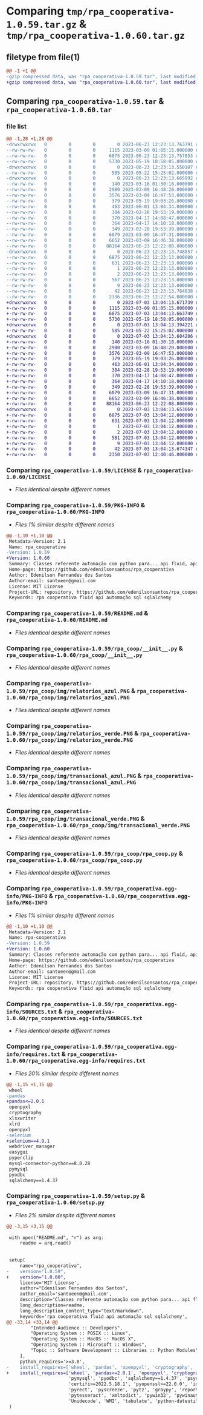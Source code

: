 # Comparing `tmp/rpa_cooperativa-1.0.59.tar.gz` & `tmp/rpa_cooperativa-1.0.60.tar.gz`

## filetype from file(1)

```diff
@@ -1 +1 @@
-gzip compressed data, was "rpa_cooperativa-1.0.59.tar", last modified: Fri Jun 23 12:23:13 2023, max compression
+gzip compressed data, was "rpa_cooperativa-1.0.60.tar", last modified: Mon Jul  3 13:04:13 2023, max compression
```

## Comparing `rpa_cooperativa-1.0.59.tar` & `rpa_cooperativa-1.0.60.tar`

### file list

```diff
@@ -1,28 +1,28 @@
-drwxrwxrwx   0        0        0        0 2023-06-23 12:23:13.763791 rpa_cooperativa-1.0.59/
--rw-rw-rw-   0        0        0     1115 2023-03-09 01:05:15.000000 rpa_cooperativa-1.0.59/LICENSE
--rw-rw-rw-   0        0        0     6875 2023-06-23 12:23:13.757853 rpa_cooperativa-1.0.59/PKG-INFO
--rw-rw-rw-   0        0        0     5730 2023-05-19 18:58:05.000000 rpa_cooperativa-1.0.59/README.md
-drwxrwxrwx   0        0        0        0 2023-06-23 12:23:13.550107 rpa_cooperativa-1.0.59/rpa_coop/
--rw-rw-rw-   0        0        0      585 2023-05-22 15:25:02.000000 rpa_cooperativa-1.0.59/rpa_coop/__init__.py
-drwxrwxrwx   0        0        0        0 2023-06-23 12:23:13.665992 rpa_cooperativa-1.0.59/rpa_coop/img/
--rw-rw-rw-   0        0        0      140 2023-03-16 01:30:18.000000 rpa_cooperativa-1.0.59/rpa_coop/img/hash
--rw-rw-rw-   0        0        0     2980 2023-03-09 16:48:20.000000 rpa_cooperativa-1.0.59/rpa_coop/img/relatorios_azul.PNG
--rw-rw-rw-   0        0        0     3576 2023-03-09 16:47:53.000000 rpa_cooperativa-1.0.59/rpa_coop/img/relatorios_verde.PNG
--rw-rw-rw-   0        0        0      379 2023-05-19 19:03:26.000000 rpa_cooperativa-1.0.59/rpa_coop/img/sacg_branco.PNG
--rw-rw-rw-   0        0        0      463 2023-06-01 13:04:34.000000 rpa_cooperativa-1.0.59/rpa_coop/img/sagc_verde.PNG
--rw-rw-rw-   0        0        0      384 2023-02-28 19:53:19.000000 rpa_cooperativa-1.0.59/rpa_coop/img/siac_amarelo.PNG
--rw-rw-rw-   0        0        0      370 2023-04-17 14:08:47.000000 rpa_cooperativa-1.0.59/rpa_coop/img/siac_branco.PNG
--rw-rw-rw-   0        0        0      364 2023-04-17 14:10:18.000000 rpa_cooperativa-1.0.59/rpa_coop/img/siat_amarelo.PNG
--rw-rw-rw-   0        0        0      349 2023-02-28 19:53:39.000000 rpa_cooperativa-1.0.59/rpa_coop/img/siat_branco.PNG
--rw-rw-rw-   0        0        0     6079 2023-03-09 16:47:31.000000 rpa_cooperativa-1.0.59/rpa_coop/img/transacional_azul.PNG
--rw-rw-rw-   0        0        0     6652 2023-03-09 16:46:38.000000 rpa_cooperativa-1.0.59/rpa_coop/img/transacional_verde.PNG
--rw-rw-rw-   0        0        0    88164 2023-06-23 12:22:08.000000 rpa_cooperativa-1.0.59/rpa_coop/rpa_coop.py
-drwxrwxrwx   0        0        0        0 2023-06-23 12:23:13.748857 rpa_cooperativa-1.0.59/rpa_cooperativa.egg-info/
--rw-rw-rw-   0        0        0     6875 2023-06-23 12:23:13.000000 rpa_cooperativa-1.0.59/rpa_cooperativa.egg-info/PKG-INFO
--rw-rw-rw-   0        0        0      631 2023-06-23 12:23:13.000000 rpa_cooperativa-1.0.59/rpa_cooperativa.egg-info/SOURCES.txt
--rw-rw-rw-   0        0        0        1 2023-06-23 12:23:13.000000 rpa_cooperativa-1.0.59/rpa_cooperativa.egg-info/dependency_links.txt
--rw-rw-rw-   0        0        0        2 2023-06-23 12:23:13.000000 rpa_cooperativa-1.0.59/rpa_cooperativa.egg-info/not-zip-safe
--rw-rw-rw-   0        0        0      567 2023-06-23 12:23:13.000000 rpa_cooperativa-1.0.59/rpa_cooperativa.egg-info/requires.txt
--rw-rw-rw-   0        0        0        9 2023-06-23 12:23:13.000000 rpa_cooperativa-1.0.59/rpa_cooperativa.egg-info/top_level.txt
--rw-rw-rw-   0        0        0       42 2023-06-23 12:23:13.764838 rpa_cooperativa-1.0.59/setup.cfg
--rw-rw-rw-   0        0        0     2336 2023-06-23 12:22:54.000000 rpa_cooperativa-1.0.59/setup.py
+drwxrwxrwx   0        0        0        0 2023-07-03 13:04:13.671739 rpa_cooperativa-1.0.60/
+-rw-rw-rw-   0        0        0     1115 2023-03-09 01:05:15.000000 rpa_cooperativa-1.0.60/LICENSE
+-rw-rw-rw-   0        0        0     6875 2023-07-03 13:04:13.663749 rpa_cooperativa-1.0.60/PKG-INFO
+-rw-rw-rw-   0        0        0     5730 2023-05-19 18:58:05.000000 rpa_cooperativa-1.0.60/README.md
+drwxrwxrwx   0        0        0        0 2023-07-03 13:04:13.394221 rpa_cooperativa-1.0.60/rpa_coop/
+-rw-rw-rw-   0        0        0      585 2023-05-22 15:25:02.000000 rpa_cooperativa-1.0.60/rpa_coop/__init__.py
+drwxrwxrwx   0        0        0        0 2023-07-03 13:04:13.604206 rpa_cooperativa-1.0.60/rpa_coop/img/
+-rw-rw-rw-   0        0        0      140 2023-03-16 01:30:18.000000 rpa_cooperativa-1.0.60/rpa_coop/img/hash
+-rw-rw-rw-   0        0        0     2980 2023-03-09 16:48:20.000000 rpa_cooperativa-1.0.60/rpa_coop/img/relatorios_azul.PNG
+-rw-rw-rw-   0        0        0     3576 2023-03-09 16:47:53.000000 rpa_cooperativa-1.0.60/rpa_coop/img/relatorios_verde.PNG
+-rw-rw-rw-   0        0        0      379 2023-05-19 19:03:26.000000 rpa_cooperativa-1.0.60/rpa_coop/img/sacg_branco.PNG
+-rw-rw-rw-   0        0        0      463 2023-06-01 13:04:34.000000 rpa_cooperativa-1.0.60/rpa_coop/img/sagc_verde.PNG
+-rw-rw-rw-   0        0        0      384 2023-02-28 19:53:19.000000 rpa_cooperativa-1.0.60/rpa_coop/img/siac_amarelo.PNG
+-rw-rw-rw-   0        0        0      370 2023-04-17 14:08:47.000000 rpa_cooperativa-1.0.60/rpa_coop/img/siac_branco.PNG
+-rw-rw-rw-   0        0        0      364 2023-04-17 14:10:18.000000 rpa_cooperativa-1.0.60/rpa_coop/img/siat_amarelo.PNG
+-rw-rw-rw-   0        0        0      349 2023-02-28 19:53:39.000000 rpa_cooperativa-1.0.60/rpa_coop/img/siat_branco.PNG
+-rw-rw-rw-   0        0        0     6079 2023-03-09 16:47:31.000000 rpa_cooperativa-1.0.60/rpa_coop/img/transacional_azul.PNG
+-rw-rw-rw-   0        0        0     6652 2023-03-09 16:46:38.000000 rpa_cooperativa-1.0.60/rpa_coop/img/transacional_verde.PNG
+-rw-rw-rw-   0        0        0    88164 2023-06-23 12:22:08.000000 rpa_cooperativa-1.0.60/rpa_coop/rpa_coop.py
+drwxrwxrwx   0        0        0        0 2023-07-03 13:04:13.653069 rpa_cooperativa-1.0.60/rpa_cooperativa.egg-info/
+-rw-rw-rw-   0        0        0     6875 2023-07-03 13:04:12.000000 rpa_cooperativa-1.0.60/rpa_cooperativa.egg-info/PKG-INFO
+-rw-rw-rw-   0        0        0      631 2023-07-03 13:04:12.000000 rpa_cooperativa-1.0.60/rpa_cooperativa.egg-info/SOURCES.txt
+-rw-rw-rw-   0        0        0        1 2023-07-03 13:04:12.000000 rpa_cooperativa-1.0.60/rpa_cooperativa.egg-info/dependency_links.txt
+-rw-rw-rw-   0        0        0        2 2023-07-03 13:04:12.000000 rpa_cooperativa-1.0.60/rpa_cooperativa.egg-info/not-zip-safe
+-rw-rw-rw-   0        0        0      581 2023-07-03 13:04:12.000000 rpa_cooperativa-1.0.60/rpa_cooperativa.egg-info/requires.txt
+-rw-rw-rw-   0        0        0        9 2023-07-03 13:04:12.000000 rpa_cooperativa-1.0.60/rpa_cooperativa.egg-info/top_level.txt
+-rw-rw-rw-   0        0        0       42 2023-07-03 13:04:13.674347 rpa_cooperativa-1.0.60/setup.cfg
+-rw-rw-rw-   0        0        0     2350 2023-07-03 12:40:46.000000 rpa_cooperativa-1.0.60/setup.py
```

### Comparing `rpa_cooperativa-1.0.59/LICENSE` & `rpa_cooperativa-1.0.60/LICENSE`

 * *Files identical despite different names*

### Comparing `rpa_cooperativa-1.0.59/PKG-INFO` & `rpa_cooperativa-1.0.60/PKG-INFO`

 * *Files 1% similar despite different names*

```diff
@@ -1,10 +1,10 @@
 Metadata-Version: 2.1
 Name: rpa_cooperativa
-Version: 1.0.59
+Version: 1.0.60
 Summary: Classes referente automação com python para... api fluid, api whatsapp, api sms, sql, acc
 Home-page: https://github.com/edenilsonsantos/rpa_cooperativa
 Author: Edenilson Fernandes dos Santos
 Author-email: santoeen@gmail.com
 License: MIT License
 Project-URL: repository, https://github.com/edenilsonsantos/rpa_cooperativa
 Keywords: rpa cooperativa fluid api automação sql sqlalchemy
```

### Comparing `rpa_cooperativa-1.0.59/README.md` & `rpa_cooperativa-1.0.60/README.md`

 * *Files identical despite different names*

### Comparing `rpa_cooperativa-1.0.59/rpa_coop/__init__.py` & `rpa_cooperativa-1.0.60/rpa_coop/__init__.py`

 * *Files identical despite different names*

### Comparing `rpa_cooperativa-1.0.59/rpa_coop/img/relatorios_azul.PNG` & `rpa_cooperativa-1.0.60/rpa_coop/img/relatorios_azul.PNG`

 * *Files identical despite different names*

### Comparing `rpa_cooperativa-1.0.59/rpa_coop/img/relatorios_verde.PNG` & `rpa_cooperativa-1.0.60/rpa_coop/img/relatorios_verde.PNG`

 * *Files identical despite different names*

### Comparing `rpa_cooperativa-1.0.59/rpa_coop/img/transacional_azul.PNG` & `rpa_cooperativa-1.0.60/rpa_coop/img/transacional_azul.PNG`

 * *Files identical despite different names*

### Comparing `rpa_cooperativa-1.0.59/rpa_coop/img/transacional_verde.PNG` & `rpa_cooperativa-1.0.60/rpa_coop/img/transacional_verde.PNG`

 * *Files identical despite different names*

### Comparing `rpa_cooperativa-1.0.59/rpa_coop/rpa_coop.py` & `rpa_cooperativa-1.0.60/rpa_coop/rpa_coop.py`

 * *Files identical despite different names*

### Comparing `rpa_cooperativa-1.0.59/rpa_cooperativa.egg-info/PKG-INFO` & `rpa_cooperativa-1.0.60/rpa_cooperativa.egg-info/PKG-INFO`

 * *Files 1% similar despite different names*

```diff
@@ -1,10 +1,10 @@
 Metadata-Version: 2.1
 Name: rpa-cooperativa
-Version: 1.0.59
+Version: 1.0.60
 Summary: Classes referente automação com python para... api fluid, api whatsapp, api sms, sql, acc
 Home-page: https://github.com/edenilsonsantos/rpa_cooperativa
 Author: Edenilson Fernandes dos Santos
 Author-email: santoeen@gmail.com
 License: MIT License
 Project-URL: repository, https://github.com/edenilsonsantos/rpa_cooperativa
 Keywords: rpa cooperativa fluid api automação sql sqlalchemy
```

### Comparing `rpa_cooperativa-1.0.59/rpa_cooperativa.egg-info/SOURCES.txt` & `rpa_cooperativa-1.0.60/rpa_cooperativa.egg-info/SOURCES.txt`

 * *Files identical despite different names*

### Comparing `rpa_cooperativa-1.0.59/rpa_cooperativa.egg-info/requires.txt` & `rpa_cooperativa-1.0.60/rpa_cooperativa.egg-info/requires.txt`

 * *Files 20% similar despite different names*

```diff
@@ -1,15 +1,15 @@
 wheel
-pandas
+pandas<=2.0.1
 openpyxl
 cryptography
 xlsxwriter
 xlrd
 openpyxl
-selenium
+selenium==4.9.1
 webdriver_manager
 easygui
 pyperclip
 mysql-connector-python==8.0.28
 pymysql
 pyodbc
 sqlalchemy==1.4.37
```

### Comparing `rpa_cooperativa-1.0.59/setup.py` & `rpa_cooperativa-1.0.60/setup.py`

 * *Files 2% similar despite different names*

```diff
@@ -3,15 +3,15 @@
 
 with open("README.md", "r") as arq:
     readme = arq.read()
 
 
 setup(
     name="rpa_cooperativa",
-    version="1.0.59",
+    version="1.0.60",
     license='MIT License',
     author="Edenilson Fernandes dos Santos",
     author_email='santoeen@gmail.com',
     description="Classes referente automação com python para... api fluid, api whatsapp, api sms, sql, acc",
     long_description=readme,
     long_description_content_type="text/markdown",
     keywords='rpa cooperativa fluid api automação sql sqlalchemy',
@@ -33,14 +33,14 @@
         "Intended Audience :: Developers",
         "Operating System :: POSIX :: Linux",
         "Operating System :: MacOS :: MacOS X",
         "Operating System :: Microsoft :: Windows",
         "Topic :: Software Development :: Libraries :: Python Modules"
     ],
     python_requires='>=3.8',
-    install_requires=['wheel', 'pandas', 'openpyxl', 'cryptography', 'xlsxwriter', 'xlrd', 'openpyxl','selenium', 'webdriver_manager', 'easygui', 'pyperclip', 'mysql-connector-python==8.0.28',
+    install_requires=['wheel', 'pandas<=2.0.1', 'openpyxl', 'cryptography', 'xlsxwriter', 'xlrd', 'openpyxl','selenium==4.9.1', 'webdriver_manager', 'easygui', 'pyperclip', 'mysql-connector-python==8.0.28',
                       'pymysql', 'pyodbc', 'sqlalchemy==1.4.37', 'psycopg2', 'psycopg2-binary', 'denodo-sqlalchemy', 'pymssql', 'pillow', 'requests>=2.28.1', 'urllib3>=1.26.9', 
                       'certifi>=2022.5.18.1', 'pyopenssl>=22.0.0', 'idna>=3.3', 'charset-normalizer>=2.0.12', 'pyautogui',
                       'pyrect', 'pyscreeze', 'pytz', 'graypy', 'reportlab', 'psutil', 'requests-html', 'paramiko','opencv-python',
                       'pytesseract', 'xmltodict', 'pywin32', 'pywinauto', 'beautifulsoup4', 'mechanize', 'matplotlib', 
                       'Unidecode', 'WMI', 'tabulate', 'python-dateutil>=2.8.2', 'secure-smtplib']
 )
```

